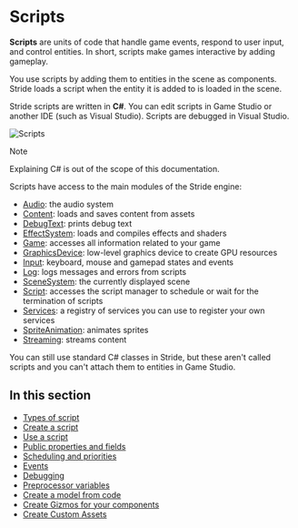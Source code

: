 # Scripts

**Scripts** are units of code that handle game events, respond to user input, and control entities. In short, scripts make games interactive by adding gameplay.

You use scripts by adding them to entities in the scene as components. Stride loads a script when the entity it is added to is loaded in the scene.

Stride scripts are written in **C#**. You can edit scripts in Game Studio or another IDE (such as Visual Studio). Scripts are debugged in Visual Studio.

![Scripts](media/scripting_intro.png)

> [!NOTE]
> Explaining C# is out of the scope of this documentation.

Scripts have access to the main modules of the Stride engine:

* [Audio](xref:Stride.Engine.ScriptComponent.Audio): the audio system
* [Content](xref:Stride.Engine.ScriptComponent.Content): loads and saves content from assets
* [DebugText](xref:Stride.Engine.ScriptComponent.DebugText): prints debug text
* [EffectSystem](xref:Stride.Engine.ScriptComponent.EffectSystem): loads and compiles effects and shaders
* [Game](xref:Stride.Engine.ScriptComponent.Game): accesses all information related to your game
* [GraphicsDevice](xref:Stride.Engine.ScriptComponent.GraphicsDevice): low-level graphics device to create GPU resources
* [Input](xref:Stride.Engine.ScriptComponent.Input): keyboard, mouse and gamepad states and events
* [Log](xref:Stride.Engine.ScriptComponent.Log): logs messages and errors from scripts
* [SceneSystem](xref:Stride.Engine.ScriptComponent.SceneSystem): the currently displayed scene
* [Script](xref:Stride.Engine.ScriptComponent.Script): accesses the script manager to schedule or wait for the termination of scripts
* [Services](xref:Stride.Engine.ScriptComponent.Services): a registry of services you can use to register your own services
* [SpriteAnimation](xref:Stride.Engine.ScriptComponent.SpriteAnimation): animates sprites
* [Streaming](xref:Stride.Engine.ScriptComponent.Streaming): streams content 

You can still use standard C# classes in Stride, but these aren't called scripts and you can't attach them to entities in Game Studio.

## In this section

* [Types of script](types-of-script.md)
* [Create a script](create-a-script.md)
* [Use a script](use-a-script.md)
* [Public properties and fields](public-properties-and-fields.md)
* [Scheduling and priorities](scheduling-and-priorities.md)
* [Events](events.md)
* [Debugging](debugging.md)
* [Preprocessor variables](preprocessor-variables.md)
* [Create a model from code](create-a-model-from-code.md)
* [Create Gizmos for your components](gizmos.md)
* [Create Custom Assets](custom-assets.md)